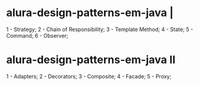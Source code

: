 # alura-design-patterns-em-java |

1 - Strategy;
2 - Chain of Responsibility;
3 - Template Method;
4 - State;
5 - Command;
6 - Observer;

# alura-design-patterns-em-java II

1 - Adapters;
2 - Decorators;
3 - Composite;
4 - Facade;
5 - Proxy;